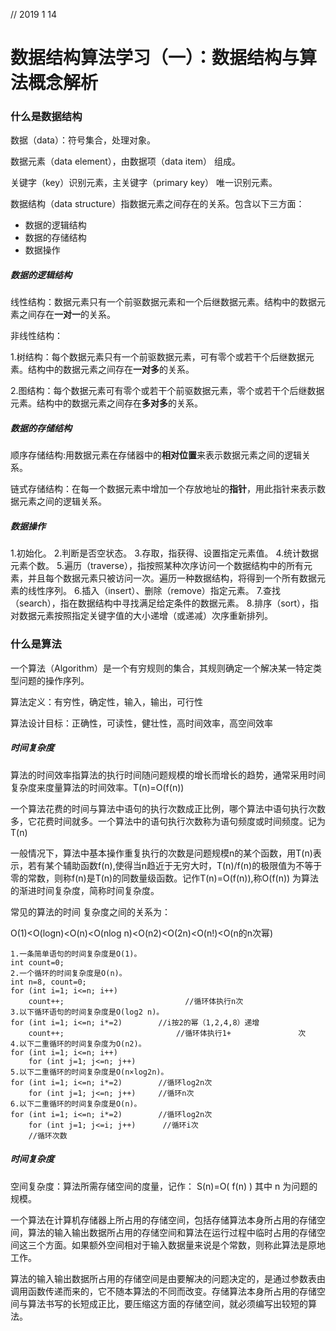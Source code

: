 // 2019 1 14

# 数据结构算法学习（一）：数据结构与算法概念解析

### 什么是数据结构

数据（data）：符号集合，处理对象。

数据元素（data element），由数据项（data item） 组成。

关键字（key）识别元素，主关键字（primary key） 唯一识别元素。

数据结构（data structure）指数据元素之间存在的关系。包含以下三方面：
   - 数据的逻辑结构
   - 数据的存储结构
   - 数据操作
    
##### 数据的逻辑结构   
线性结构：数据元素只有一个前驱数据元素和一个后继数据元素。结构中的数据元素之间存在**一对一**的关系。

非线性结构：

1.树结构：每个数据元素只有一个前驱数据元素，可有零个或若干个后继数据元素。结构中的数据元素之间存在**一对多**的关系。

2.图结构：每个数据元素可有零个或若干个前驱数据元素，零个或若干个后继数据元素。结构中的数据元素之间存在**多对多**的关系。

##### 数据的存储结构

顺序存储结构:用数据元素在存储器中的**相对位置**来表示数据元素之间的逻辑关系。 

链式存储结构：在每一个数据元素中增加一个存放地址的**指针**，用此指针来表示数据元素之间的逻辑关系。 

##### 数据操作   

1.初始化。
2.判断是否空状态。
3.存取，指获得、设置指定元素值。
4.统计数据元素个数。
5.遍历（traverse），指按照某种次序访问一个数据结构中的所有元素，并且每个数据元素只被访问一次。遍历一种数据结构，将得到一个所有数据元素的线性序列。
6.插入（insert）、删除（remove）指定元素。
7.查找（search），指在数据结构中寻找满足给定条件的数据元素。
8.排序（sort），指对数据元素按照指定关键字值的大小递增（或递减）次序重新排列。

### 什么是算法

一个算法（Algorithm）是一个有穷规则的集合，其规则确定一个解决某一特定类型问题的操作序列。 

算法定义：有穷性，确定性，输入，输出，可行性

算法设计目标：正确性，可读性，健壮性，高时间效率，高空间效率

##### 时间复杂度   

算法的时间效率指算法的执行时间随问题规模的增长而增长的趋势，通常采用时间复杂度来度量算法的时间效率。T(n)=O(f(n)) 

一个算法花费的时间与算法中语句的执行次数成正比例，哪个算法中语句执行次数多，它花费时间就多。一个算法中的语句执行次数称为语句频度或时间频度。记为T(n)

一般情况下，算法中基本操作重复执行的次数是问题规模n的某个函数，用T(n)表示，若有某个辅助函数f(n),使得当n趋近于无穷大时，T(n)/f(n)的极限值为不等于零的常数，则称f(n)是T(n)的同数量级函数。记作T(n)=O(f(n)),称O(f(n)) 为算法的渐进时间复杂度，简称时间复杂度。

常见的算法的时间 复杂度之间的关系为：

O(1)<O(logn)<O(n)<O(nlog n)<O(n2)<O(2n)<O(n!)<O(n的n次幂) 

    1.一条简单语句的时间复杂度是O(1)。
    int count=0; 
    2.一个循环的时间复杂度是O(n)。
    int n=8, count=0;
    for (int i=1; i<=n; i++)
        count++;                   	       //循环体执行n次
    3.以下循环语句的时间复杂度是O(log2 n)。
    for (int i=1; i<=n; i*=2)        //i按2的幂（1,2,4,8）递增
        count++;                  	     //循环体执行1+               次
    4.以下二重循环的时间复杂度为O(n2)。
    for (int i=1; i<=n; i++) 
        for (int j=1; j<=n; j++)
    5.以下二重循环的时间复杂度是O(n×log2n)。
    for (int i=1; i<=n; i*=2)        //循环log2n次
        for (int j=1; j<=n; j++)     //循环n次
    6.以下二重循环的时间复杂度是O(n)。
    for (int i=1; i<=n; i*=2)        //循环log2n次
        for (int j=1; j<=i; j++)      //循环i次
        //循环次数 
                                                       
##### 时间复杂度       

空间复杂度：算法所需存储空间的度量，记作： S(n)=O( f(n) ) 其中 n 为问题的规模。

一个算法在计算机存储器上所占用的存储空间，包括存储算法本身所占用的存储空间，算法的输入输出数据所占用的存储空间和算法在运行过程中临时占用的存储空间这三个方面。如果额外空间相对于输入数据量来说是个常数，则称此算法是原地工作。

算法的输入输出数据所占用的存储空间是由要解决的问题决定的，是通过参数表由调用函数传递而来的，它不随本算法的不同而改变。存储算法本身所占用的存储空间与算法书写的长短成正比，要压缩这方面的存储空间，就必须编写出较短的算法。

